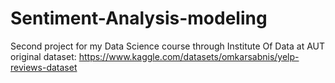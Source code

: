 # Sentiment-Analysis-modeling
Second project for my Data Science course through Institute Of Data at AUT
original dataset: https://www.kaggle.com/datasets/omkarsabnis/yelp-reviews-dataset
